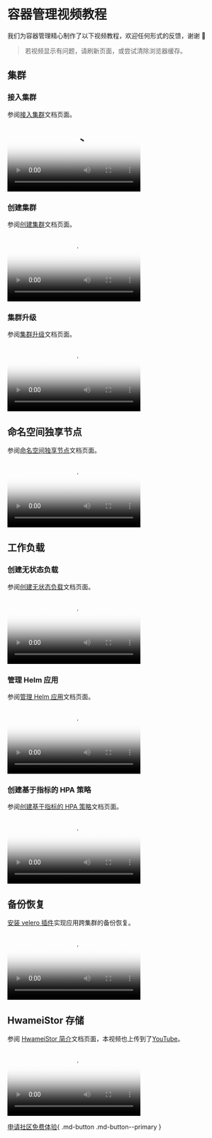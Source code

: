 # 容器管理视频教程

我们为容器管理精心制作了以下视频教程，欢迎任何形式的反馈，谢谢 🙏

> 若视频显示有问题，请刷新页面，或尝试清除浏览器缓存。

## 集群

### 接入集群

参阅[接入集群](../kpanda/user-guide/clusters/integrate-cluster.md)文档页面。

<div class="responsive-video-container">
<video controls src="https://harbor-test2.cn-sh2.ufileos.com/docs/videos/integrate-cluster.mp4" preload="metadata" poster="../images/kpanda-integrate.png"></video>
</div>

### 创建集群

参阅[创建集群](../kpanda/user-guide/clusters/create-cluster.md)文档页面。

<div class="responsive-video-container">
<video controls src="https://harbor-test2.cn-sh2.ufileos.com/docs/videos/create-cluster.mp4" preload="metadata" poster="../images/kpanda-create.png"></video>
</div>

### 集群升级

参阅[集群升级](../kpanda/user-guide/clusters/upgrade-cluster.md)文档页面。

<div class="responsive-video-container">
<video controls src="https://harbor-test2.cn-sh2.ufileos.com/docs/videos/cluster-upgrade.mp4" preload="metadata" poster="../images/kpanda-upgrade.png"></video>
</div>

## 命名空间独享节点

参阅[命名空间独享节点](../kpanda/user-guide/namespaces/exclusive.md)文档页面。

<div class="responsive-video-container">
<video controls src="https://harbor-test2.cn-sh2.ufileos.com/docs/videos/exclusive-node.mp4" preload="metadata" poster="../images/kpanda-exclude.png"></video>
</div>

## 工作负载

### 创建无状态负载

参阅[创建无状态负载](../kpanda/user-guide/workloads/create-deployment.md)文档页面。

<div class="responsive-video-container">
<video controls src="https://harbor-test2.cn-sh2.ufileos.com/docs/videos/create-deployment.mp4" preload="metadata" poster="../images/kpanda-deployment.png"></video>
</div>

### 管理 Helm 应用

参阅[管理 Helm 应用](../kpanda/user-guide/helm/helm-app.md)文档页面。

<div class="responsive-video-container">
<video controls src="https://harbor-test2.cn-sh2.ufileos.com/docs/videos/helm-app.mp4" preload="metadata" poster="../images/kpanda-helm.png"></video>
</div>

### 创建基于指标的 HPA 策略

参阅[创建基于指标的 HPA 策略](../kpanda/user-guide/scale/create-hpa.md)文档页面。

<div class="responsive-video-container">
<video controls src="https://harbor-test2.cn-sh2.ufileos.com/docs/videos/hpa.mp4" preload="metadata" poster="../images/kpanda-hpa.png"></video>
</div>

## 备份恢复

[安装 velero 插件](../kpanda/user-guide/backup/install-velero.md)实现应用跨集群的备份恢复。

<div class="responsive-video-container">
<video controls src="https://harbor-test2.cn-sh2.ufileos.com/docs/videos/kpanda-velero.mp4" preload="metadata" poster="../images/kpanda-velero.png"></video>
</div>

## HwameiStor 存储

参阅 [HwameiStor 简介](../storage/hwameistor/intro/index.md)文档页面，本视频也上传到了[YouTube](https://youtu.be/6D1vgj86hHY)。

<div class="responsive-video-container">
<video controls src="https://harbor-test2.cn-sh2.ufileos.com/docs/videos/hwa.mp4" preload="metadata" poster="../images/hwacover.png"></video>
</div>

[申请社区免费体验](../dce/license0.md){ .md-button .md-button--primary }
